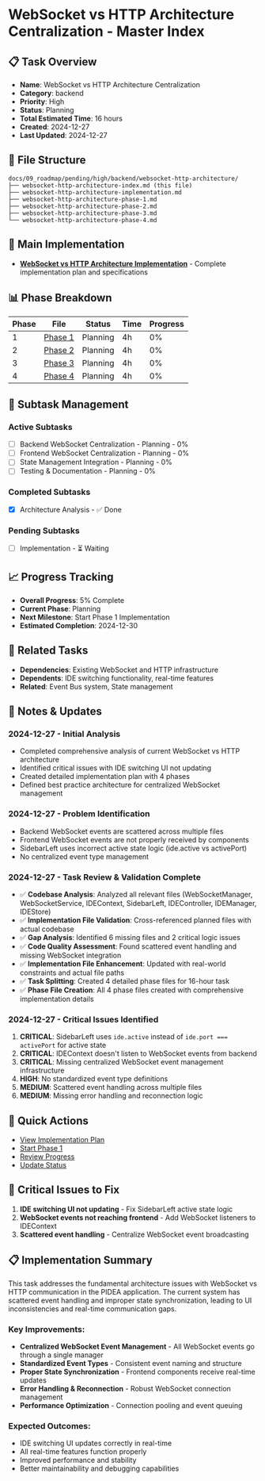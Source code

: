 # WebSocket vs HTTP Architecture Centralization - Master Index

## 📋 Task Overview
- **Name**: WebSocket vs HTTP Architecture Centralization
- **Category**: backend
- **Priority**: High
- **Status**: Planning
- **Total Estimated Time**: 16 hours
- **Created**: 2024-12-27
- **Last Updated**: 2024-12-27

## 📁 File Structure
```
docs/09_roadmap/pending/high/backend/websocket-http-architecture/
├── websocket-http-architecture-index.md (this file)
├── websocket-http-architecture-implementation.md
├── websocket-http-architecture-phase-1.md
├── websocket-http-architecture-phase-2.md
├── websocket-http-architecture-phase-3.md
└── websocket-http-architecture-phase-4.md
```

## 🎯 Main Implementation
- **[WebSocket vs HTTP Architecture Implementation](./websocket-http-architecture-implementation.md)** - Complete implementation plan and specifications

## 📊 Phase Breakdown
| Phase | File | Status | Time | Progress |
|-------|------|--------|------|----------|
| 1 | [Phase 1](./websocket-http-architecture-phase-1.md) | Planning | 4h | 0% |
| 2 | [Phase 2](./websocket-http-architecture-phase-2.md) | Planning | 4h | 0% |
| 3 | [Phase 3](./websocket-http-architecture-phase-3.md) | Planning | 4h | 0% |
| 4 | [Phase 4](./websocket-http-architecture-phase-4.md) | Planning | 4h | 0% |

## 🔄 Subtask Management
### Active Subtasks
- [ ] Backend WebSocket Centralization - Planning - 0%
- [ ] Frontend WebSocket Centralization - Planning - 0%
- [ ] State Management Integration - Planning - 0%
- [ ] Testing & Documentation - Planning - 0%

### Completed Subtasks
- [x] Architecture Analysis - ✅ Done

### Pending Subtasks
- [ ] Implementation - ⏳ Waiting

## 📈 Progress Tracking
- **Overall Progress**: 5% Complete
- **Current Phase**: Planning
- **Next Milestone**: Start Phase 1 Implementation
- **Estimated Completion**: 2024-12-30

## 🔗 Related Tasks
- **Dependencies**: Existing WebSocket and HTTP infrastructure
- **Dependents**: IDE switching functionality, real-time features
- **Related**: Event Bus system, State management

## 📝 Notes & Updates
### 2024-12-27 - Initial Analysis
- Completed comprehensive analysis of current WebSocket vs HTTP architecture
- Identified critical issues with IDE switching UI not updating
- Created detailed implementation plan with 4 phases
- Defined best practice architecture for centralized WebSocket management

### 2024-12-27 - Problem Identification
- Backend WebSocket events are scattered across multiple files
- Frontend WebSocket events are not properly received by components
- SidebarLeft uses incorrect active state logic (ide.active vs activePort)
- No centralized event type management

### 2024-12-27 - Task Review & Validation Complete
- ✅ **Codebase Analysis**: Analyzed all relevant files (WebSocketManager, WebSocketService, IDEContext, SidebarLeft, IDEController, IDEManager, IDEStore)
- ✅ **Implementation File Validation**: Cross-referenced planned files with actual codebase
- ✅ **Gap Analysis**: Identified 6 missing files and 2 critical logic issues
- ✅ **Code Quality Assessment**: Found scattered event handling and missing WebSocket integration
- ✅ **Implementation File Enhancement**: Updated with real-world constraints and actual file paths
- ✅ **Task Splitting**: Created 4 detailed phase files for 16-hour task
- ✅ **Phase File Creation**: All 4 phase files created with comprehensive implementation details

### 2024-12-27 - Critical Issues Identified
1. **CRITICAL**: SidebarLeft uses `ide.active` instead of `ide.port === activePort` for active state
2. **CRITICAL**: IDEContext doesn't listen to WebSocket events from backend
3. **CRITICAL**: Missing centralized WebSocket event management infrastructure
4. **HIGH**: No standardized event type definitions
5. **MEDIUM**: Scattered event handling across multiple files
6. **MEDIUM**: Missing error handling and reconnection logic

## 🚀 Quick Actions
- [View Implementation Plan](./websocket-http-architecture-implementation.md)
- [Start Phase 1](./websocket-http-architecture-phase-1.md)
- [Review Progress](#progress-tracking)
- [Update Status](#notes--updates)

## 🎯 Critical Issues to Fix
1. **IDE switching UI not updating** - Fix SidebarLeft active state logic
2. **WebSocket events not reaching frontend** - Add WebSocket listeners to IDEContext
3. **Scattered event handling** - Centralize WebSocket event broadcasting

## 📋 Implementation Summary
This task addresses the fundamental architecture issues with WebSocket vs HTTP communication in the PIDEA application. The current system has scattered event handling and improper state synchronization, leading to UI inconsistencies and real-time communication gaps.

### Key Improvements:
- **Centralized WebSocket Event Management** - All WebSocket events go through a single manager
- **Standardized Event Types** - Consistent event naming and structure
- **Proper State Synchronization** - Frontend components receive real-time updates
- **Error Handling & Reconnection** - Robust WebSocket connection management
- **Performance Optimization** - Connection pooling and event queuing

### Expected Outcomes:
- IDE switching UI updates correctly in real-time
- All real-time features function properly
- Improved performance and stability
- Better maintainability and debugging capabilities 